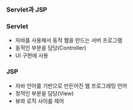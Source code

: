 ### Servlet과 JSP

### Servlet

* 자바를 사용해서 동적 웹을 만드는 서버 프로그램
* 동적인 부분을 담당(Controller)
* UI 구현에 사용

### JSP

* 자바 언어를 기반으로 만든어진 웹 프로그래밍 언어
* 정적인 부분을 담당(View)
* 뷰와 로직 사이를 제어



